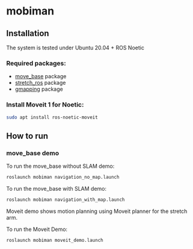 # mobiman

## Installation

The system is tested under
Ubuntu 20.04 + ROS Noetic

### Required packages:

* [move_base](https://github.com/ros-planning/navigation) package
* [stretch_ros](https://github.com/hello-robot/stretch_ros.git) package
* [gmapping]() package

### Install Moveit 1 for Noetic:
```bash
sudo apt install ros-noetic-moveit
```

## How to run

### move_base demo

To run the move_base without SLAM demo:

```bash
roslaunch mobiman navigation_no_map.launch
```

To run the move_base with SLAM demo:

```bash
roslaunch mobiman navigation_with_map.launch 
```

Moveit demo shows motion planning using Moveit planner for the stretch arm.

To run the Moveit Demo:
```bash
roslaunch mobiman moveit_demo.launch
```